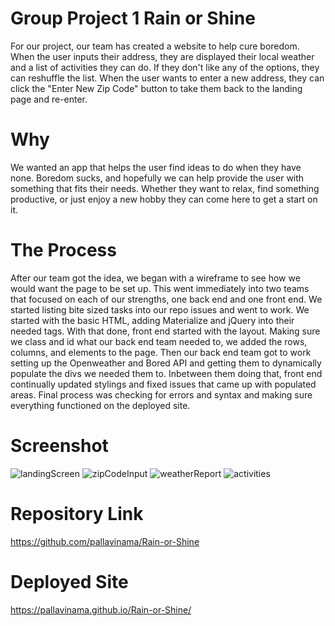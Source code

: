 # Group Project 1 Rain or Shine
For our project, our team has created a website to help cure boredom. When the user inputs their address, they are displayed their local weather and a list of activities they can do. If they don't like any of the options, they can reshuffle the list. When the user wants to enter a new address, they can click the "Enter New Zip Code" button to take them back to the landing page and re-enter. 

# Why
We wanted an app that helps the user find ideas to do when they have none. Boredom sucks, and hopefully we can help provide the user with something that fits their needs. Whether they want to relax, find something productive, or just enjoy a new hobby they can come here to get a start on it.

# The Process
After our team got the idea, we began with a wireframe to see how we would want the page to be set up. This went immediately into two teams that focused on each of our strengths, one back end and one front end. We started listing bite sized tasks into our repo issues and went to work. We started with the basic HTML, adding Materialize and jQuery into their needed tags. With that done, front end started with the layout. Making sure we class and id what our back end team needed to, we added the rows, columns, and elements to the page. Then our back end team got to work setting up the Openweather and Bored API and getting them to dynamically populate the divs we needed them to. Inbetween them doing that, front end continually updated stylings and fixed issues that came up with populated areas. Final process was checking for errors and syntax and making sure everything functioned on the deployed site. 

# Screenshot
![landingScreen](/assets/images/ss1.png)
![zipCodeInput](/assets/images/ss2.png)
![weatherReport](/assets/images/ss3.png)
![activities](/assets/images/ss4.png)

# Repository Link
https://github.com/pallavinama/Rain-or-Shine

# Deployed Site
https://pallavinama.github.io/Rain-or-Shine/
